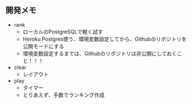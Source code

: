 ## 開発メモ
* rank
    * ローカルのPostgreSQLで軽く試す
    * Heroku Postgres使う、環境変数設定してから、Githubのリポジトリを公開モードにする
    * 環境変数設定するまでは、Githubのリポジトリは非公開にしておくこと！！！
* clear
    * レイアウト
* play
    * タイマー
    * とりあえず、手数でランキング作成